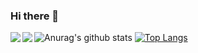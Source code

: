 ### Hi there 👋

<!--
**eeric/eeric** is a ✨ _special_ ✨ repository because its `README.md` (this file) appears on your GitHub profile.

Here are some ideas to get you started:

- 🔭 I’m currently working on AI
- 🌱 I’m currently learning Deep learning technology
- 👯 I’m looking to collaborate on ...
- 🤔 I’m looking for help with ...
- 💬 Ask me about ...
- 📫 How to reach me: ...
- 😄 Pronouns: ...
- ⚡ Fun fact: ...
-->
![Anurag's github stats](https://github-readme-stats.vercel.app/api?username=eeric&show_icons=true&theme=radical)
[![Top Langs](https://github-readme-stats.vercel.app/api/top-langs/?username=eeric&hide=语言1,语言2)](https://github.com/anuraghazra/github-readme-stats)
<a href="https://github.com/anuraghazra/github-readme-stats">
  <img align="left" src="https://github-readme-stats.vercel.app/api/pin/?username=eeric&repo=github-readme-stats" />
</a>
<a href="https://github.com/anuraghazra/convoychat">
  <img align="left" src="https://github-readme-stats.vercel.app/api/pin/?username=eeric&repo=convoychat" />
</a>

